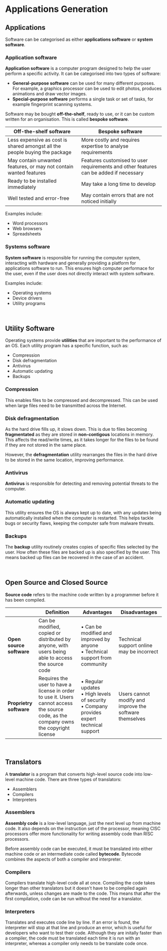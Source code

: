 # Applications Generation

## Applications
Software can be categorised as either **applications software** or **system software**.

### Application software
**Application software** is a computer program designed to help the user perform a specific activity. It can be categorised into two types of software:
- **General-purpose software** can be used for many different purposes. For example, a graphics processor can be used to edit photos, produces animations and draw vector images.
- **Special-purpose software** performs a single task or set of tasks, for example fingerprint scanning systems.

Software may be bought **off-the-shelf**, ready to use, or it can be custom written for an organisation. This is called **bespoke software**.

Off-the-shelf software | Bespoke software                            
------------ | -------------
Less expensive as cost is shared amongst all the people buying the package | More costly and requires expertise to analyse requirements
May contain unwanted features, or may not contain wanted features | Features customised to user requirements and other features can be added if necessary
Ready to be installed immediately | May take a long time to develop
Well tested and error-free | May contain errors that are not noticed initially

Examples include:
- Word processors
- Web browsers
- Spreadsheets

### Systems software
**System software** is responsible for running the computer system, interacting with hardware and generally providing a platform for applications software to run. This ensures high computer performace for the user, even if the user does not directly interact with system software.

Examples include:
- Operating systems
- Device drivers
- Utility programs

<br>

## Utility Software
Operating systems provide **utilities** that are important to the performance of an OS. Each utility program has a specific function, such as:
- Compression
- Disk defragmentation
- Antivirus
- Automatic updating
- Backups

### Compression
This enables files to be compressed and decompressed. This can be used when large files need to be transmitted across the Internet.

### Disk defragmentation
As the hard drive fills up, it slows down. This is due to files becoming **fragmentated** as they are stored in **non-contigous** locations in memory. This affects the read/write times, as it takes longer for the files to be found if they are not stored in the same place.

However, the **defragmentation** utility rearranges the files in the hard drive to be stored in the same location, improving performance.

### Antivirus
**Antivirus** is responsible for detecting and removing potential threats to the computer.

### Automatic updating
This utility ensures the OS is always kept up to date, with any updates being automatically installed when the computer is restarted. This helps tackle bugs or security flaws, keeping the computer safe from malware threats.

### Backups
The **backup** utility routinely creates copies of specific files selected by the user. How often these files are backed up is also specified by the user. This means backed up files can be recovered in the case of an accident.

<br>

## Open Source and Closed Source
**Source code** refers to the machine code written by a programmer before it has been compiled.

|   | **Definition** | **Advantages** | **Disadvantages**  |
| ------------- | ------------- | ------------- | ------------- |
| **Open source software**  | Can be modified, copied or distributed by anyone, with users being able to access the source code| • Can be modified and improved by anyone  <br> • Technical support from community | Technical support online may be incorrect |
| **Proprietry software** | Requires the user to have a license in order to use it. Users cannot access the source code, as the company owns the copyright license  | • Regular updates <br> • High levels of security <br> • Company provides expert technical support | Users cannot modify and improve the software themselves  |

<br>

## Translators
A **translator** is a program that converts high-level source code into low-level machine code. There are three types of translators:
- Assemblers
- Compilers
- Interpreters

### Assemblers
**Assembly code** is a low-level language, just the next level up from machine code. It also depends on the instruction set of the processor, meaning CISC processors offer more functionality for writing assembly code than RISC processors.

Before assembly code can be executed, it must be translated into either machine code or an intermediate code called **bytecode**. Bytecode combines the aspects of both a compiler and interpreter.

### Compilers
Compilers translate high-level code all at once. Compiling the code takes longer than other translators but it doesn't have to be compiled again afterwards, unless changes are made to the code. This means that after the first compilation, code can be run without the need for a translator.

### Interpreters
Translates and executes code line by line. If an error is found, the interpreter will stop at that line and produce an error, which is useful for developers who want to test their code. Although they are initally faster than a compiler, the code must be translated each time it is run with an interpreter, whereas a compiler only needs to be translate code once.


















